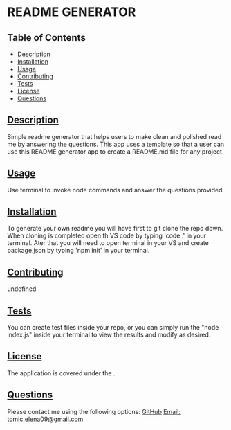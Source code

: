 # README GENERATOR

  
  ## Table of Contents
* [Description](#description)
* [Installation](#installation)
* [Usage](#usage)
* [Contributing](#contributing)
* [Tests](#tests)
* [License](#License)
* [Questions](#questions)
    
## [Description](#table-of-contents)
Simple readme generator that helps users to make clean and polished read me by answering the questions. This app uses a template so that a user can use this README generator app to create a README.md file for any project 
## [Usage](#table-of-contents)
Use terminal to invoke node commands and answer the questions provided.
## [Installation](#table-of-contents)
To generate your own readme you will have first to git clone the repo down. When cloning is completed open th VS code by typing 'code .' in your terminal. Ater that you will need  to open terminal in your VS and create  package.json  by typing  'npm init' in your terminal.
## [Contributing](#table-of-contents)
undefined
## [Tests](#table-of-contents)
You can create test files inside your repo, or you can simply run the "node index.js" inside your terminal to view the results and modify as desired.
## [License](#table-of-contents)
The application is covered under the 
.
## [Questions](#table-of-contents)
Please contact me using the following options:
[GitHub](https://github.com/undefined)
[Email: tomic.elena09@gmail.com](mailto:tomic.elena09@gmail.com)

